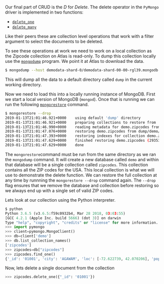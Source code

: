 Our final part of CRUD is the *D* for *Delete*. The delete
operator in the `PyMongo` driver is implemented in two functions:

* [`delete_one`](http://api.mongodb.com/python/current/api/pymongo/collection.html#pymongo.collection.Collection.delete_one)
* [`delete_many`](http://api.mongodb.com/python/current/api/pymongo/collection.html#pymongo.collection.Collection.delete_many)

Like their peers these are collection level operations that work 
with a filter argument to select the documents to be deleted. 

To see these operations at work we need to work on a local collection as the
Zipcode collection on Atlas is read-only. To dump this collection locally use
the [`mongodump`](https://docs.mongodb.com/manual/reference/program/mongodump/)
program. We point it at Atlas to download the data.

```bash
$ mongodump --host demodata-shard-0/demodata-shard-00-00-rgl39.mongodb.net:27017,demodata-shard-00-01-rgl39.mongodb.net:27017,demodata-shard-00-02-rgl39.mongodb.net:27017 --ssl --username readonly --password readonly --authenticationDatabase admin --db demo --collection zipcodes
```

This will dump all the data to a default directory called `dump` in the current
working directory.

Now we need to load this into a locally running instance of MongoDB. First we
start a local version of MongoDB (`mongod`). Once that is running we can run 
the following [`mongorestore`](https://docs.mongodb.com/manual/reference/program/mongorestore/) 
command.

```bash
$ mongorestore --drop
2019-01-13T21:01:46.921+0000	using default 'dump' directory
2019-01-13T21:01:46.921+0000	preparing collections to restore from
2019-01-13T21:01:46.990+0000	reading metadata for demo.zipcodes from dump/demo/zipcodes.metadata.json
2019-01-13T21:01:47.076+0000	restoring demo.zipcodes from dump/demo/zipcodes.bson
2019-01-13T21:01:47.393+0000	restoring indexes for collection demo.zipcodes from metadata
2019-01-13T21:01:47.629+0000	finished restoring demo.zipcodes (29353 documents)
2019-01-13T21:01:47.629+0000	done
```

The `mongorestore`command must be run from the same directory as we ran the 
`mongodump` command. It will create a new database called `demo` and within
that database will be a single collection called `zipcodes`. This collection
contains all the ZIP codes for the USA. This local collection is what we will
use to demonstrate the delete function. We can restore the full collection at
any time by runnning the `mongorestore --drop` command again. The `--drop` flag
ensures that we remove the database and collection before restoring so we
always end up with a single set of valid ZIP codes. 

Lets look at our collection using the Python interpreter.

```python
$ python
Python 3.6.5 (v3.6.5:f59c0932b4, Mar 28 2018, 03:03:55)
[GCC 4.2.1 (Apple Inc. build 5666) (dot 3)] on darwin
Type "help", "copyright", "credits" or "license" for more information.
>>> import pymongo
>>> client=pymongo.MongoClient()
>>> db=client['demo']
>>> db.list_collection_names()
['zipcodes']
>>> zipcodes=db["zipcodes"]
>>> zipcodes.find_one()
{'_id': '01001', 'city': 'AGAWAM', 'loc': [-72.622739, 42.070206], 'pop': 15338, 'state': 'MA'}
```

Now, lets delete a single document from the collection
```python
>>> zipcodes.delete_one({"_id": '01001'})
```
